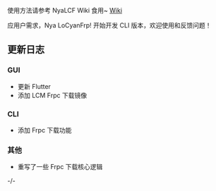 使用方法请参考 NyaLCF Wiki 食用~ [Wiki](https://docs-nyalcf.1l1.icu)

应用户需求，Nya LoCyanFrp! 开始开发 CLI 版本，欢迎使用和反馈问题！

## 更新日志

### GUI

- 更新 Flutter
- 添加 LCM Frpc 下载镜像

### CLI

- 添加 Frpc 下载功能

### 其他

- 重写了一些 Frpc 下载核心逻辑

-/-
<!-- Some change log here -->
